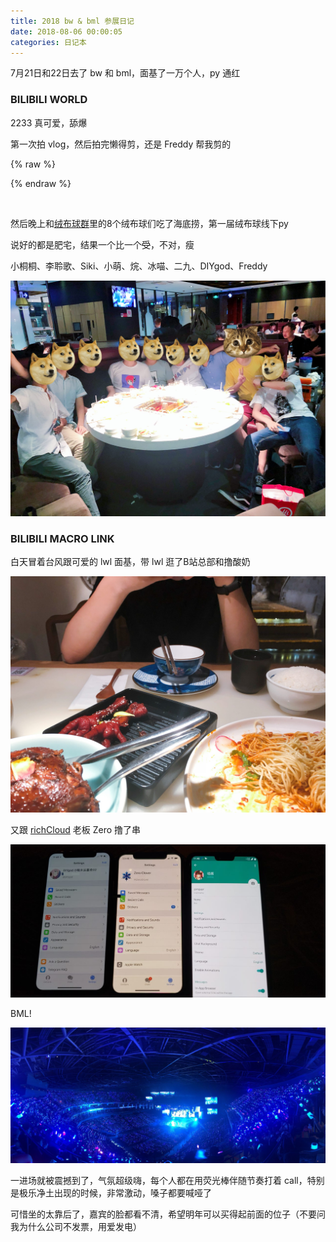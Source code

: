 ```yaml
---
title: 2018 bw & bml 参展日记
date: 2018-08-06 00:00:05
categories: 日记本
---
```

7月21日和22日去了 bw 和 bml，面基了一万个人，py 通红

### BILIBILI WORLD

2233 真可爱，舔爆

第一次拍 vlog，然后拍完懒得剪，还是 Freddy 帮我剪的

{% raw %}
<script src="https://cdn.jsdelivr.net/npm/hls.js/dist/hls.min.js"></script>
<div class="dplayer" id="dplayer-bw-1"></div>
<script>
$(function () {
    var dp = new DPlayer({
        container: document.getElementById('dplayer-bw-1'),
        preload: 'none',
        video: {
            quality: [{
                name: '高清1080P',
                url: 'https://api.dogecloud.com/player/get.m3u8?vcode=688f9648dabd96cb&userId=17&vtype=10&ext=.m3u8',
            }, {
                name: '高清720P',
                url: 'https://api.dogecloud.com/player/get.m3u8?vcode=688f9648dabd96cb&userId=17&vtype=5&ext=.m3u8',
            }, {
                name: '清晰540P',
                url: 'https://api.dogecloud.com/player/get.m3u8?vcode=688f9648dabd96cb&userId=17&vtype=1&ext=.m3u8',
            }, {
                name: '流畅360P',
                url: 'https://api.dogecloud.com/player/get.m3u8?vcode=688f9648dabd96cb&userId=17&vtype=96&ext=.m3u8',
            }],
            defaultQuality: 0,
            type: 'hls',
            pic: 'https://diygod.me/images/bw2018.jpg',
        },
        danmaku:{
            id: 'diygodme-bw-1',
            api: 'https://api.diygod.me/dplayer/'
        }
    });
    window.dplayers || (window.dplayers = []);
    window.dplayers.push(dp);
});
</script>
{% endraw %}
<!--more-->

&nbsp;

然后晚上和[绒布球群](/images/qq-group5.jpg)里的8个绒布球们吃了海底捞，第一届绒布球线下py

说好的都是肥宅，结果一个比一个~~受~~，不对，瘦

小桐桐、李聆歌、Siki、小萌、烷、冰喵、二九、DIYgod、Freddy

![](/images/bw1.jpg)

### BILIBILI MACRO LINK

白天冒着台风跟可爱的 lwl 面基，带 lwl 逛了B站总部和撸酸奶

![](/images/bw2.jpg)

又跟 [richCloud](https://www.rixcloud.com/) 老板 Zero 撸了串

![](/images/bw3.jpg)

BML!

![](/images/bw4.jpg)

一进场就被震撼到了，气氛超级嗨，每个人都在用荧光棒伴随节奏打着 call，特别是极乐净土出现的时候，非常激动，嗓子都要喊哑了

可惜坐的太靠后了，嘉宾的脸都看不清，希望明年可以买得起前面的位子（不要问我为什么公司不发票，用爱发电）